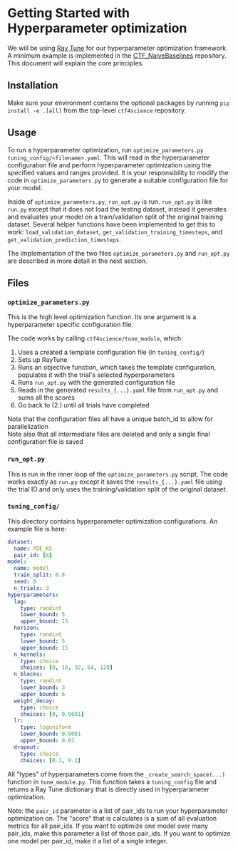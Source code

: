 # Getting Started with Hyperparameter optimization

We will be using [Ray Tune](https://docs.ray.io/en/latest/tune/index.html) for our hyperparameter optimization framework. A minimum example is implemented in the [CTF_NaiveBaselines](https://github.com/CTF-for-Science/CTF_NaiveBaselines) repository. This document will explain the core principles.

## Installation

Make sure your environment contains the optional packages by running `pip install -e .[all]` from the top-level `ctf4science` repository.

## Usage

To run a hyperparameter optimization, run `optimize_parameters.py tuning_config/<filename>.yaml`. This will read in the hyperparameter configuration file and perform hyperparameter optimization using the specified values and ranges provided. It is your responsibility to modify the code in `optimize_parameters.py` to generate a suitable configuration file for your model.

Inside of `optimize_parameters.py`, `run_opt.py` is run. `run_opt.py` is like `run.py` except that it does not load the testing dataset, instead it generates and evaluates your model on a train/validation split of the original training dataset. Several helper functions have been implemented to get this to work: `load_validation_dataset`, `get_validation_training_timesteps`, and `get_validation_prediction_timesteps`.

The implementation of the two files `optimize_parameters.py` and `run_opt.py` are described in more detail in the next section.

## Files

### `optimize_parameters.py`
This is the high level optimization function. Its one argument is a hyperparameter specific configuration file.  

The code works by calling `ctf4science/tune_module`, which:
1. Uses a created a template configuration file (in `tuning_config/`)
2. Sets up RayTune
3. Runs an objective function, which takes the template configuration, populates it with the trial's selected hyperparameters
4. Runs `run_opt.py` with the generated configuration file
5. Reads in the generated `results_{...}.yaml` file from `run_opt.py` and sums all the scores
6. Go back to (2.) until all trials have completed

Note that the configuration files all have a unique batch_id to allow for parallelization  
Note also that all intermediate files are deleted and only a single final configuration file is saved  

### `run_opt.py`
This is run in the inner loop of the `optimize_parameters.py` script.
The code works exactly as `run.py` except it saves the `results_{...}.yaml` file using the trial ID and only uses the training/validation split of the original dataset.

### `tuning_config/`
This directory contains hyperparameter optimization configurations. An example file is here:

```yaml
dataset:
  name: PDE_KS
  pair_id: [8]
model:
  name: model
  train_split: 0.8
  seed: 0
  n_trials: 3
hyperparameters:
  lag:
    type: randint
    lower_bound: 5
    upper_bound: 15
  horizon:
    type: randint
    lower_bound: 5
    upper_bound: 15
  n_kernels:
    type: choice
    choices: [8, 16, 32, 64, 128]
  n_blocks:
    type: randint
    lower_bound: 3
    upper_bound: 6
  weight_decay:
    type: choice 
    choices: [0, 0.0001]
  lr:
    type: loguniform
    lower_bound: 0.0001
    upper_bound: 0.01
  dropout:
    type: choice
    choices: [0.1, 0.2]
```

All "types" of hyperparameters come from the `_create_search_space(...)` function in `tune_module.py`. This function takes a `tuning_config` file and returns a Ray Tune dictionary that is directly used in hyperparameter optimization.

Note: the `pair_id` parameter is a list of pair_ids to run your hyperparameter optimization on. The "score" that is calculates is a sum of all evaluation metrics for all pair_ids. If you want to optimize one model over many pair_ids, make this parameter a list of those pair_ids. If you want to optimize one model per pair_id, make it a list of a single integer.
